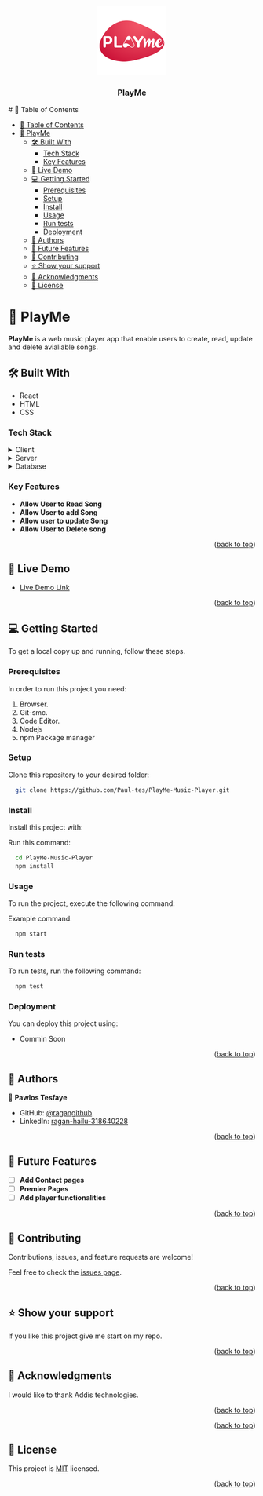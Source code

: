 <a name="readme-top"></a>

<div align="center">
  <img src="/public/PlayMeLogo.png" alt="logo" width="140"  height="auto" />
  <br/>
  <h3><b>PlayMe</b></h3>
</div>
# 📗 Table of Contents

- [📗 Table of Contents](#-table-of-contents)
- [📖 PlayMe ](#-playme-)
  - [🛠 Built With ](#-built-with-)
    - [Tech Stack ](#tech-stack-)
    - [Key Features ](#key-features-)
  - [🚀 Live Demo ](#-live-demo-)
  - [💻 Getting Started ](#-getting-started-)
    - [Prerequisites](#prerequisites)
    - [Setup](#setup)
    - [Install](#install)
    - [Usage](#usage)
    - [Run tests](#run-tests)
    - [Deployment](#deployment)
  - [👥 Authors ](#-authors-)
  - [🔭 Future Features ](#-future-features-)
  - [🤝 Contributing ](#-contributing-)
  - [⭐️ Show your support ](#️-show-your-support-)
  - [🙏 Acknowledgments ](#-acknowledgments-)
  - [📝 License ](#-license-)

<!-- PROJECT DESCRIPTION -->

# 📖 PlayMe <a name="about-project"></a>

**PlayMe** is a web music player app that enable users to create, read, update and delete avialiable songs.

## 🛠 Built With <a name="built-with"></a>
- React
- HTML
- CSS
### Tech Stack <a name="tech-stack"></a>
<details>
  <summary>Client</summary>
  <ul>
    <li><a href="https://reactjs.org/">React.js</a></li>
    <li><a href="http://www.css.com/">TailwindCss</a></li>
    <li><a href="https://redux-toolkit.js.org/">ReduxToolkit</a></li>
    <li><a href="https://redux-saga.js.org/">Redux-Saga</a></li>
  </ul>
</details>
<details>
  <summary>Server</summary>
  <ul>
    <li>Vite</li>
    <li>Api end [NextJs]</li>
  </ul>
</details>

<details>
<summary>Database</summary>
  <ul>
    <li>Filed</li>
  </ul>
</details>

<!-- Features -->

### Key Features <a name="key-features"></a>

- **Allow User to Read Song**
- **Allow User to add Song**
- **Allow user to update Song**
- **Allow User to Delete song**

<p align="right">(<a href="#readme-top">back to top</a>)</p>

<!-- LIVE DEMO -->

## 🚀 Live Demo <a name="live-demo"></a>
- [Live Demo Link](https://play-me-music-player.vercel.app/)

<p align="right">(<a href="#readme-top">back to top</a>)</p>

<!-- GETTING STARTED -->

## 💻 Getting Started <a name="getting-started"></a>

To get a local copy up and running, follow these steps.

### Prerequisites
In order to run this project you need:
1. Browser.
2. Git-smc.
3. Code Editor.
4. Nodejs
5. npm Package manager

### Setup

Clone this repository to your desired folder:

```bash
  git clone https://github.com/Paul-tes/PlayMe-Music-Player.git
```

### Install

Install this project with:

Run this command:

```bash
  cd PlayMe-Music-Player
  npm install
```

### Usage

To run the project, execute the following command:

Example command:

```bash
  npm start
```

### Run tests

To run tests, run the following command:

```bash
  npm test
```

### Deployment

You can deploy this project using:
 - Commin Soon

<p align="right">(<a href="#readme-top">back to top</a>)</p>

## 👥 Authors <a name="authors"></a>


👤 **Pawlos Tesfaye**

- GitHub: [@ragangithub](https://github.com/paul-tes)
- LinkedIn: [ragan-hailu-318640228](https://www.linkedin.com/in/paul-tesfaye/)

<p align="right">(<a href="#readme-top">back to top</a>)</p>

<!-- FUTURE FEATURES -->

## 🔭 Future Features <a name="future-features"></a>

- [ ] **Add Contact pages**
- [ ] **Premier Pages**
- [ ] **Add player functionalities**

<p align="right">(<a href="#readme-top">back to top</a>)</p>

<!-- CONTRIBUTING -->

## 🤝 Contributing <a name="contributing"></a>

Contributions, issues, and feature requests are welcome!

Feel free to check the [issues page](../../issues/).

<p align="right">(<a href="#readme-top">back to top</a>)</p>

<!-- SUPPORT -->

## ⭐️ Show your support <a name="support"></a>

If you like this project give me start on my repo.

<p align="right">(<a href="#readme-top">back to top</a>)</p>

<!-- ACKNOWLEDGEMENTS -->

## 🙏 Acknowledgments <a name="acknowledgements"></a>

I would like to thank Addis technologies.

<p align="right">(<a href="#readme-top">back to top</a>)</p>


<p align="right">(<a href="#readme-top">back to top</a>)</p>

<!-- LICENSE -->

## 📝 License <a name="license"></a>

This project is [MIT](./MIT.md) licensed.

<p align="right">(<a href="#readme-top">back to top</a>)</p>
